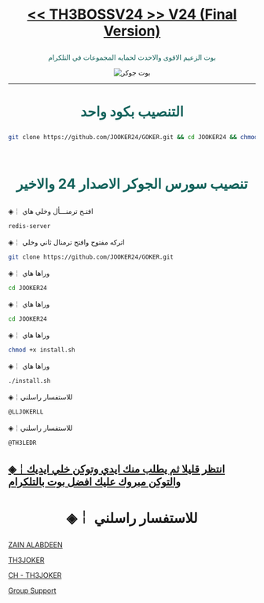 # <p align="center" style="color:#cb3349" > [<< TH3BOSSV24 >> V24 (Final Version)](https://telegram.me/llDEV1ll)

 <p align="center" style="color: #14635c;" > بوت الزعيم الاقوى والاحدث لحمايه المجموعات في التلكرام
<p align="center"><img src="جوكر.jpg" alt="بوت جوكر" title="بوت جوكر">

***

# <p align="center" style="color: #14635c;" > التنصيب بكود واحد
```sh
git clone https://github.com/JOOKER24/GOKER.git && cd JOOKER24 && chmod +x install.sh &&./install.sh
```


<br>

# <p align="center" style="color: #14635c;" >  تنصيب سورس الجوكر الاصدار 24 والاخير

◈￤  افتـح ترمنـــأل وخلي هاي
```sh
redis-server
```
◈￤  اتركه مفتوح وافتح ترمنال ثاني وخلي
```sh
git clone https://github.com/JOOKER24/GOKER.git
```
◈￤  وراها هاي
```sh
cd JOOKER24

```
◈￤  وراها هاي 
```sh
cd JOOKER24
```
◈￤  وراها هاي 
```sh
chmod +x install.sh
```
◈￤  وراها هاي 
```sh
./install.sh
```
◈￤للاستفسار راسلني 
```sh
@LLJOKERLL
```
◈￤للاستفسار راسلني 
```sh
@TH3LEDR
```
##  [◈￤انتظر قليلا ثم يطلب منك ايدي وتوكن خلي ايديك والتوكن مبروك عليك افضل بوت بالتلكرام](https://telegram.me/llJOKERll)
# <p align="center"> ◈￤  للاستفسار راسلني 

  [ZAIN ALABDEEN](https://telegram.me/JOOKER24) <br>
  
  [TH3JOKER](https://telegram.me/LLJOKERLL) <br>
  
  [CH - TH3JOKER](https://telegram.me/LLJOKERLL) <br>
  
  [Group Support](https://telegram.me/LLJOKERLL)<br>
